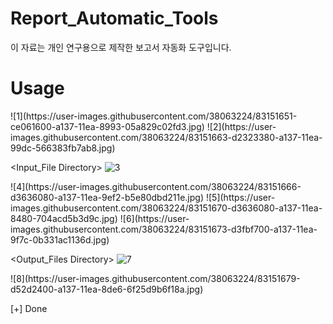 # Report_Automatic_Tools
이 자료는 개인 연구용으로 제작한 보고서 자동화 도구입니다. 

# Usage
<Main>
![1](https://user-images.githubusercontent.com/38063224/83151651-ce061600-a137-11ea-8993-05a829c02fd3.jpg)
  
<Sample Word Report>
![2](https://user-images.githubusercontent.com/38063224/83151663-d2323380-a137-11ea-99dc-566383fb7ab8.jpg)
  
<Input_File Directory>
![3](https://user-images.githubusercontent.com/38063224/83151665-d2caca00-a137-11ea-8cce-f7b6b073863c.jpg)

<Sample Excel Report>
![4](https://user-images.githubusercontent.com/38063224/83151666-d3636080-a137-11ea-9ef2-b5e80dbd211e.jpg)
![5](https://user-images.githubusercontent.com/38063224/83151670-d3636080-a137-11ea-8480-704acd5b3d9c.jpg)

<Execution>
![6](https://user-images.githubusercontent.com/38063224/83151673-d3fbf700-a137-11ea-9f7c-0b331ac1136d.jpg)
  
<Output_Files Directory>
![7](https://user-images.githubusercontent.com/38063224/83151676-d4948d80-a137-11ea-85c8-d051a90e63ea.jpg)

<Output Word Report>
![8](https://user-images.githubusercontent.com/38063224/83151679-d52d2400-a137-11ea-8de6-6f25d9b6f18a.jpg)

[+] Done
